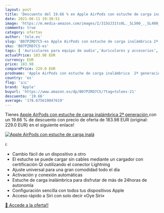 ```yaml
---
layout: post
title: 'Descuento del 19.66 % en Apple AirPods con estuche de carga inalá'
date: 2021-06-11 19:30:51
image: 'https://m.media-amazon.com/images/I/315UJ31ts0L._SL500_._SL400_.jpg'
comments: true
category: ofertas
author: 'tole.es'
slug: 'B07PZRD7C5-es Apple AirPods con estuche de carga inalámbrica 2ª generación'
sku: 'B07PZRD7C5-es'
tags: [ 'Auriculares para equipo de audio','Auriculares y accesorios','Electrónica','apple', ]
actualPrice: 183.98 EUR
currency: EUR
price: 183.98
comparePrice: 229.0 EUR
prodname: 'Apple AirPods con estuche de carga inalámbrica  2ª generación '
country: 'es'
flag: '🇪🇸'
brand: 'Apple'
buyurl: 'https://www.amazon.es/dp/B07PZRD7C5/?tag=tolees-21'
descuento: '19.66'
average: '178.675619047619'
---
```


Tienes [Apple AirPods con estuche de carga inalámbrica  2ª generación ](https://www.amazon.es/dp/B07PZRD7C5/?tag=tolees-21) con un 19.66 % de descuento con precio de oferta de 183.98 EUR (original: 229.0 EUR) en el siguiente enlace!

[![Apple AirPods con estuche de carga inalá](https://m.media-amazon.com/images/I/315UJ31ts0L._SL500_._SL400_.jpg)](https://www.amazon.es/dp/B07PZRD7C5/?tag=tolees-21)

ℹ️:

- Cambio fácil de un dispositivo a otro
- El estuche se puede cargar sin cables mediante un cargador con certificación Qi outilizando el conector Lightning
- Ajuste universal para una gran comodidad todo el día
- Activación y conexión automáticas
- Estuche de carga inalámbrica para disfrutar de más de 24horas de autonomía
- Configuración sencilla con todos tus dispositivos Apple
- Acceso rápido a Siri con solo decir «Oye Siri»

[🛒 Accede a la oferta!!](https://www.amazon.es/dp/B07PZRD7C5/?tag=tolees-21)
